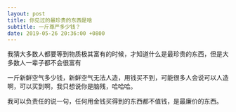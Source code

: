 ```yaml
---
layout: post
title: 你见过的最珍贵的东西是啥
subtitle: 一斤尊严多少钱？
date: 2019-05-26 20:36:00 +0800
---
```


我猜大多数人都要等到物质极其富有的时候，才知道什么是最珍贵的东西，但是大多数人一辈子都不会很富有

一斤新鲜空气多少钱，新鲜空气无法人造，用钱买不到，可能很多人会说可以人造啊，可以买到啊，我只想说你是脑残，哈哈哈。

我可以负责任的说一句，任何用金钱买得到的东西都不值钱，是最廉价的东西。



